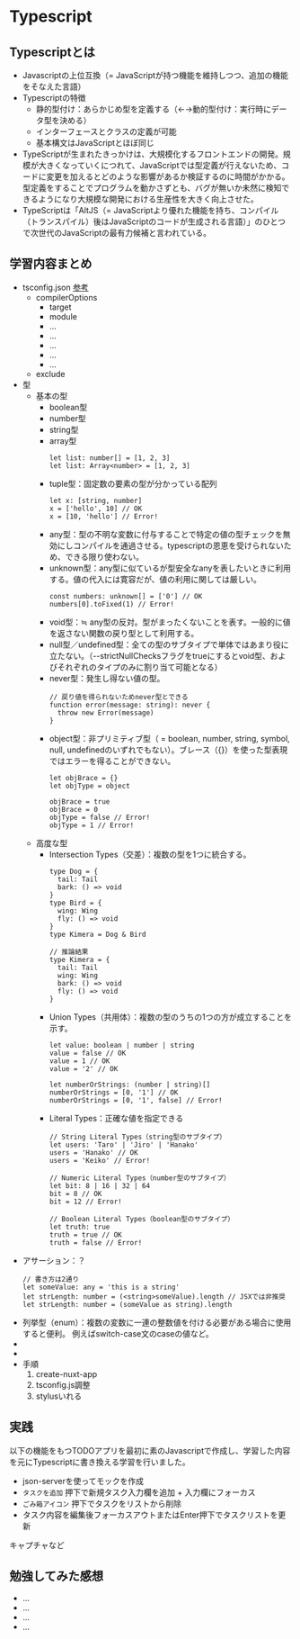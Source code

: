 # Typescript

## Typescriptとは
 * Javascriptの上位互換（= JavaScriptが持つ機能を維持しつつ、追加の機能をそなえた言語）
 * Typescriptの特徴
   - 静的型付け：あらかじめ型を定義する（←→動的型付け：実行時にデータ型を決める）
   - インターフェースとクラスの定義が可能
   - 基本構文はJavaScriptとほぼ同じ
 * TypeScriptが生まれたきっかけは、大規模化するフロントエンドの開発。規模が大きくなっていくにつれて、JavaScriptでは型定義が行えないため、コードに変更を加えるとどのような影響があるか検証するのに時間がかかる。型定義をすることでプログラムを動かさずとも、バグが無いか未然に検知できるようになり大規模な開発における生産性を大きく向上させた。
 * TypeScriptは「AltJS（= JavaScriptより優れた機能を持ち、コンパイル（トランスパイル）後はJavaScriptのコードが生成される言語）」のひとつで次世代のJavaScriptの最有力候補と言われている。

## 学習内容まとめ
* tsconfig.json [参考](https://blog.isystk.com/system_develop/frontend/typescript/757/)
  - compilerOptions
    * target
    * module
    * ...
    * ...
    * ...
    * ...
    * ...
  - exclude
* 型
  - 基本の型
    * boolean型
    * number型
    * string型
    * array型
      ```
      let list: number[] = [1, 2, 3]
      let list: Array<number> = [1, 2, 3]
      ```
    * tuple型：固定数の要素の型が分かっている配列
      ```
      let x: [string, number]
      x = ['hello', 10] // OK
      x = [10, 'hello'] // Error!
      ```
    * any型：型の不明な変数に付与することで特定の値の型チェックを無効にしコンパイルを通過させる。typescriptの恩恵を受けられないため、できる限り使わない。
    * unknown型：any型に似ているが型安全なanyを表したいときに利用する。値の代入には寛容だが、値の利用に関しては厳しい。
      ```
      const numbers: unknown[] = ['0'] // OK
      numbers[0].toFixed(1) // Error!
      ```
    * void型：≒ any型の反対。型がまったくないことを表す。一般的に値を返さない関数の戻り型として利用する。
    * null型／undefined型：全ての型のサブタイプで単体ではあまり役に立たない。（--strictNullChecksフラグをtrueにするとvoid型、およびそれぞれのタイプのみに割り当て可能となる）
    * never型：発生し得ない値の型。
      ```
      // 戻り値を得られないためnever型とできる
      function error(message: string): never {
        throw new Error(message)
      }
      ```
    * object型：非プリミティブ型（ = boolean, number, string, symbol, null, undefinedのいずれでもない）。ブレース（{}）を使った型表現ではエラーを得ることができない。
      ```
      let objBrace = {}
      let objType = object

      objBrace = true
      objBrace = 0
      objType = false // Error!
      objType = 1 // Error!
      ```
  - 高度な型
    * Intersection Types（交差）：複数の型を1つに統合する。
      ```
      type Dog = {
        tail: Tail
        bark: () => void
      }
      type Bird = {
        wing: Wing
        fly: () => void
      }
      type Kimera = Dog & Bird

      // 推論結果
      type Kimera = {
        tail: Tail
        wing: Wing
        bark: () => void
        fly: () => void
      }
      ```
    * Union Types（共用体）：複数の型のうちの1つの方が成立することを示す。
      ```
      let value: boolean | number | string
      value = false // OK
      value = 1 // OK
      value = '2' // OK

      let numberOrStrings: (number | string)[]
      numberOrStrings = [0, '1'] // OK
      numberOrStrings = [0, '1', false] // Error!
      ```
    * Literal Types：正確な値を指定できる
      ```
      // String Literal Types（string型のサブタイプ）
      let users: 'Taro' | 'Jiro' | 'Hanako'
      users = 'Hanako' // OK
      users = 'Keiko' // Error!

      // Numeric Literal Types（number型のサブタイプ）
      let bit: 8 | 16 | 32 | 64
      bit = 8 // OK
      bit = 12 // Error!

      // Boolean Literal Types（boolean型のサブタイプ）
      let truth: true
      truth = true // OK
      truth = false // Error!
* アサーション：？
  ```
  // 書き方は2通り
  let someValue: any = 'this is a string'
  let strLength: number = (<string>someValue).length // JSXでは非推奨
  let strLength: number = (someValue as string).length
  ```
* 列挙型（enum）：複数の変数に一連の整数値を付ける必要がある場合に使用すると便利。 例えばswitch-case文のcaseの値など。
* 
* 
* 手順
  1. create-nuxt-app
  2. tsconfig.js調整
  3. stylusいれる

## 実践
以下の機能をもつTODOアプリを最初に素のJavascriptで作成し、学習した内容を元にTypescriptに書き換える学習を行いました。
- json-serverを使ってモックを作成
- `タスクを追加` 押下で新規タスク入力欄を追加 + 入力欄にフォーカス
- `ごみ箱アイコン` 押下でタスクをリストから削除
- タスク内容を編集後フォーカスアウトまたはEnter押下でタスクリストを更新

キャプチャなど

## 勉強してみた感想
* ...
* ...
* ...
* ...